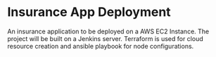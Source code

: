 # Insurance App Deployment
An insurance application to be deployed on a AWS EC2 Instance. The project will be built on a Jenkins server. Terraform is used for cloud resource creation and ansible playbook for node configurations.
